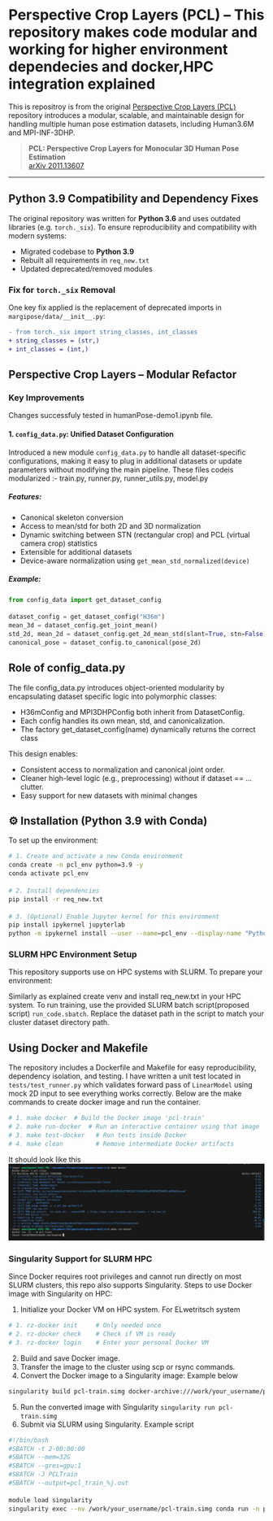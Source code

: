 #  Perspective Crop Layers (PCL) – This repository makes code modular and working for higher environment dependecies and docker,HPC integration explained

This is repositroy is from the original [Perspective Crop Layers (PCL)](https://github.com/yu-frank/PerspectiveCropLayers) repository introduces a modular, scalable, and maintainable design for handling multiple human pose estimation datasets, including Human3.6M and MPI-INF-3DHP.

> **PCL: Perspective Crop Layers for Monocular 3D Human Pose Estimation**  
> [arXiv 2011.13607](https://arxiv.org/abs/2011.13607)

---

## Python 3.9 Compatibility and Dependency Fixes

The original repository was written for **Python 3.6** and uses outdated libraries (e.g. `torch._six`). To ensure reproducibility and compatibility with modern systems:

- Migrated codebase to **Python 3.9**
- Rebuilt all requirements in `req_new.txt`
- Updated deprecated/removed modules

### Fix for `torch._six` Removal

One key fix applied is the replacement of deprecated imports in `margipose/data/__init__.py`:

```diff
- from torch._six import string_classes, int_classes
+ string_classes = (str,)
+ int_classes = (int,)
```
## Perspective Crop Layers – Modular Refactor

###  Key Improvements

Changes successfuly tested in humanPose-demo1.ipynb file.

#### 1. `config_data.py`: Unified Dataset Configuration

Introduced a new module `config_data.py` to handle all dataset-specific configurations, making it easy to plug in additional datasets or update parameters without modifying the main pipeline.
These files codeis modularized :- train.py, runner.py, runner_utils.py, model.py

##### Features:
- Canonical skeleton conversion
- Access to mean/std for both 2D and 3D normalization
- Dynamic switching between STN (rectangular crop) and PCL (virtual camera crop) statistics
- Extensible for additional datasets
- Device-aware normalization using `get_mean_std_normalized(device)`

##### Example:
```python
from config_data import get_dataset_config

dataset_config = get_dataset_config("H36m")
mean_3d = dataset_config.get_joint_mean()
std_2d, mean_2d = dataset_config.get_2d_mean_std(slant=True, stn=False)
canonical_pose = dataset_config.to_canonical(pose_2d)
```
## Role of config_data.py
The file config_data.py introduces object-oriented modularity by encapsulating dataset specific logic into polymorphic classes:
 - H36mConfig and MPI3DHPConfig both inherit from DatasetConfig.
 - Each config handles its own mean, std, and canonicalization.
 - The factory get_dataset_config(name) dynamically returns the correct class
   
This design enables:
 - Consistent access to normalization and canonical joint order.
 - Cleaner high-level logic (e.g., preprocessing) without if dataset == ... clutter.
 - Easy support for new datasets with minimal changes


## ⚙ Installation (Python 3.9 with Conda)

To set up the environment:

```bash
# 1. Create and activate a new Conda environment
conda create -n pcl_env python=3.9 -y
conda activate pcl_env

# 2. Install dependencies
pip install -r req_new.txt

# 3. (Optional) Enable Jupyter kernel for this environment
pip install ipykernel jupyterlab
python -m ipykernel install --user --name=pcl_env --display-name "Python (PCL)"

```
### SLURM HPC Environment Setup
This repository supports use on HPC systems with SLURM. To prepare your environment:

Similarly as explained create venv and install req_new.txt in your HPC system. To run training, use the provided SLURM batch script(proposed script) `run_code.sbatch`. Replace the dataset path in the script to match your cluster dataset directory path.

## Using Docker and Makefile
The repository includes a Dockerfile and Makefile for easy reproducibility, dependency isolation, and testing. I have written a unit test located in `tests/test_runner.py` which validates forward pass of `LinearModel` using mock 2D input to see everything works correctly. Below are the make commands to create docker image and run the container.

```bash
# 1. make docker  # Build the Docker image 'pcl-train'
# 2. make run-docker  # Run an interactive container using that image
# 3. make test-docker   # Run tests inside Docker
# 4. make clean         # Remove intermediate Docker artifacts
```
It should look like this ![Docker Container](imgs/Screenshot%20from%202025-06-19%2023-39-42.png)

### Singularity Support for SLURM HPC
Since Docker requires root privileges and cannot run directly on most SLURM clusters, this repo also supports Singularity.
Steps to use Docker image with Singularity on HPC:
1. Initialize your Docker VM on HPC system. For ELwetritsch system 
   
```bash
# 1. rz-docker init     # Only needed once
# 2. rz-docker check    # Check if VM is ready
# 3. rz-docker login    # Enter your personal Docker VM
```
2. Build and save Docker image.
3. Transfer the image to the cluster using scp or rsync commands.
4. Convert the Docker image to a Singularity image: Example below
```bash
singularity build pcl-train.simg docker-archive:///work/your_username/pcl-train.tar

```
5. Run the converted image with Singularity `singularity run pcl-train.simg`
6. Submit via SLURM using Singularity. Example script
```bash
#!/bin/bash
#SBATCH -t 2-00:00:00
#SBATCH --mem=32G
#SBATCH --gres=gpu:1
#SBATCH -J PCLTrain
#SBATCH --output=pcl_train_%j.out

module load singularity
singularity exec --nv /work/your_username/pcl-train.simg conda run -n pcl_env python train.py

```
   

